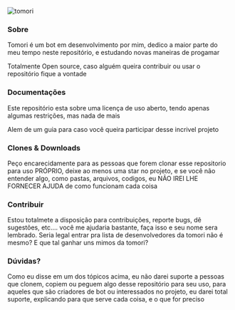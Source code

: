 
![tomori](https://images-ext-1.discordapp.net/external/5afy1tBggsffkQwXzW_uc0q17yGCY-vUL2xP_S7qOWI/%3Fsize%3D2048/https/cdn.discordapp.com/avatars/856578187504254976/176a70578661105fed51bc8b5cc284be.png)

### Sobre



Tomori é um bot em desenvolvimento por mim, dedico a maior parte do meu tempo neste repositório, e estudando novas maneiras de progamar

Totalmente Open source, caso alguém queira contribuir ou usar o repositório fique a vontade

### Documentações
Este repositório esta sobre uma licença de uso aberto, tendo apenas algumas restrições, mas nada de mais

Alem de um guia para caso você queira participar desse incrivel projeto

### Clones & Downloads

Peço encarecidamente para as pessoas que forem clonar esse repositorio para uso PRÓPRIO, deixe ao menos uma star no projeto, e se você não entender algo, como pastas, arquivos, codigos, eu NÃO IREI LHE FORNECER AJUDA de como funcionam cada coisa

### Contribuir

Estou totalmete a disposição para contribuições, reporte bugs, dê sugestões, etc.... você me ajudaria bastante, faça isso e seu nome sera lembrado. Seria legal entrar pra lista de desenvolvedores da tomori não é mesmo? E que tal ganhar uns mimos da tomori?

### Dúvidas? 

Como eu disse em um dos tópicos acima, eu não darei suporte a pessoas que clonem, copiem ou peguem algo desse repositório para seu uso, para aqueles que são criadores de bot ou interessados no projeto, eu darei total suporte, explicando para que serve cada coisa, e o que for preciso

